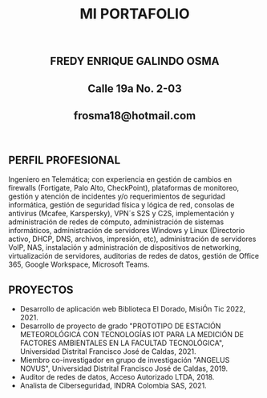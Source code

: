 

<div align="center">
<h1> MI PORTAFOLIO </h1> </br>
<h2> FREDY ENRIQUE GALINDO OSMA </h2>
<h2> Calle 19a No. 2-03 </h2>
<h2> frosma18@hotmail.com </h2>
</div> </br>

## **PERFIL PROFESIONAL**

Ingeniero en Telemática; con experiencia en gestión de cambios en firewalls (Fortigate, Palo
Alto, CheckPoint), plataformas de monitoreo, gestión y atención de incidentes y/o
requerimientos de seguridad informática, gestión de seguridad física y lógica de red, consolas de
antivirus (Mcafee, Karspersky), VPN´s S2S y C2S, implementación y administración de redes de
cómputo, administración de sistemas informáticos, administración de servidores Windows y
Linux (Directorio activo, DHCP, DNS, archivos, impresión, etc), administración de servidores
VoIP, NAS, instalación y administración de dispositivos de networking, virtualización de
servidores, auditorias de redes de datos, gestión de Office 365, Google Workspace, Microsoft
Teams.
</br>

## **PROYECTOS**

* Desarrollo de aplicación web Biblioteca El Dorado, MisiÓn Tic 2022, 2021.
* Desarrollo de proyecto de grado "PROTOTIPO DE ESTACIÓN METEOROLÓGICA CON TECNOLOGÍAS IOT PARA LA MEDICIÓN DE FACTORES AMBIENTALES EN LA FACULTAD TECNOLÓGICA", Universidad Distrital Francisco José de Caldas, 2021.
* Miembro co-investigador en grupo de investigación "ANGELUS NOVUS", Universidad Distrital Francisco José de Caldas, 2019.
* Auditor de redes de datos, Acceso Autorizado LTDA, 2018.
* Analista de Ciberseguridad, INDRA Colombia SAS, 2021.
